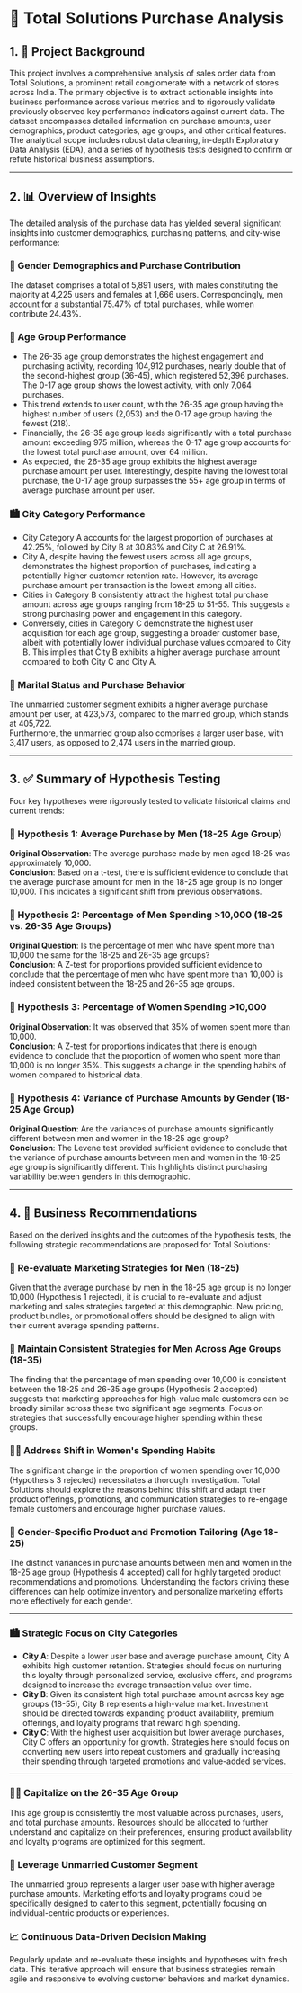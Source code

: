 # 🛒 Total Solutions Purchase Analysis

## 1. 📘 Project Background  
This project involves a comprehensive analysis of sales order data from Total Solutions, a prominent retail conglomerate with a network of stores across India. The primary objective is to extract actionable insights into business performance across various metrics and to rigorously validate previously observed key performance indicators against current data. The dataset encompasses detailed information on purchase amounts, user demographics, product categories, age groups, and other critical features. The analytical scope includes robust data cleaning, in-depth Exploratory Data Analysis (EDA), and a series of hypothesis tests designed to confirm or refute historical business assumptions.

---

## 2. 📊 Overview of Insights  
The detailed analysis of the purchase data has yielded several significant insights into customer demographics, purchasing patterns, and city-wise performance:

### 👥 Gender Demographics and Purchase Contribution  
The dataset comprises a total of 5,891 users, with males constituting the majority at 4,225 users and females at 1,666 users. Correspondingly, men account for a substantial 75.47% of total purchases, while women contribute 24.43%.

### 👶 Age Group Performance  
- The 26-35 age group demonstrates the highest engagement and purchasing activity, recording 104,912 purchases, nearly double that of the second-highest group (36-45), which registered 52,396 purchases. The 0-17 age group shows the lowest activity, with only 7,064 purchases.  
- This trend extends to user count, with the 26-35 age group having the highest number of users (2,053) and the 0-17 age group having the fewest (218).  
- Financially, the 26-35 age group leads significantly with a total purchase amount exceeding 975 million, whereas the 0-17 age group accounts for the lowest total purchase amount, over 64 million.  
- As expected, the 26-35 age group exhibits the highest average purchase amount per user. Interestingly, despite having the lowest total purchase, the 0-17 age group surpasses the 55+ age group in terms of average purchase amount per user.

### 🏙️ City Category Performance  
- City Category A accounts for the largest proportion of purchases at 42.25%, followed by City B at 30.83% and City C at 26.91%.  
- City A, despite having the fewest users across all age groups, demonstrates the highest proportion of purchases, indicating a potentially higher customer retention rate. However, its average purchase amount per transaction is the lowest among all cities.  
- Cities in Category B consistently attract the highest total purchase amount across age groups ranging from 18-25 to 51-55. This suggests a strong purchasing power and engagement in this category.  
- Conversely, cities in Category C demonstrate the highest user acquisition for each age group, suggesting a broader customer base, albeit with potentially lower individual purchase values compared to City B. This implies that City B exhibits a higher average purchase amount compared to both City C and City A.

### 💑 Marital Status and Purchase Behavior  
The unmarried customer segment exhibits a higher average purchase amount per user, at 423,573, compared to the married group, which stands at 405,722.  
Furthermore, the unmarried group also comprises a larger user base, with 3,417 users, as opposed to 2,474 users in the married group.

---

## 3. ✅ Summary of Hypothesis Testing  
Four key hypotheses were rigorously tested to validate historical claims and current trends:

### 🧪 Hypothesis 1: Average Purchase by Men (18-25 Age Group)  
**Original Observation**: The average purchase made by men aged 18-25 was approximately 10,000.  
**Conclusion**: Based on a t-test, there is sufficient evidence to conclude that the average purchase amount for men in the 18-25 age group is no longer 10,000. This indicates a significant shift from previous observations.

### 🧪 Hypothesis 2: Percentage of Men Spending >10,000 (18-25 vs. 26-35 Age Groups)  
**Original Question**: Is the percentage of men who have spent more than 10,000 the same for the 18-25 and 26-35 age groups?  
**Conclusion**: A Z-test for proportions provided sufficient evidence to conclude that the percentage of men who have spent more than 10,000 is indeed consistent between the 18-25 and 26-35 age groups.

### 🧪 Hypothesis 3: Percentage of Women Spending >10,000  
**Original Observation**: It was observed that 35% of women spent more than 10,000.  
**Conclusion**: A Z-test for proportions indicates that there is enough evidence to conclude that the proportion of women who spent more than 10,000 is no longer 35%. This suggests a change in the spending habits of women compared to historical data.

### 🧪 Hypothesis 4: Variance of Purchase Amounts by Gender (18-25 Age Group)  
**Original Question**: Are the variances of purchase amounts significantly different between men and women in the 18-25 age group?  
**Conclusion**: The Levene test provided sufficient evidence to conclude that the variance of purchase amounts between men and women in the 18-25 age group is significantly different. This highlights distinct purchasing variability between genders in this demographic.

---

## 4. 📌 Business Recommendations  
Based on the derived insights and the outcomes of the hypothesis tests, the following strategic recommendations are proposed for Total Solutions:

### 🎯 Re-evaluate Marketing Strategies for Men (18-25)  
Given that the average purchase by men in the 18-25 age group is no longer 10,000 (Hypothesis 1 rejected), it is crucial to re-evaluate and adjust marketing and sales strategies targeted at this demographic. New pricing, product bundles, or promotional offers should be designed to align with their current average spending patterns.

### 🔁 Maintain Consistent Strategies for Men Across Age Groups (18-35)  
The finding that the percentage of men spending over 10,000 is consistent between the 18-25 and 26-35 age groups (Hypothesis 2 accepted) suggests that marketing approaches for high-value male customers can be broadly similar across these two significant age segments. Focus on strategies that successfully encourage higher spending within these groups.

### 👩‍💼 Address Shift in Women's Spending Habits  
The significant change in the proportion of women spending over 10,000 (Hypothesis 3 rejected) necessitates a thorough investigation. Total Solutions should explore the reasons behind this shift and adapt their product offerings, promotions, and communication strategies to re-engage female customers and encourage higher purchase values.

### 🧬 Gender-Specific Product and Promotion Tailoring (Age 18-25)  
The distinct variances in purchase amounts between men and women in the 18-25 age group (Hypothesis 4 accepted) call for highly targeted product recommendations and promotions. Understanding the factors driving these differences can help optimize inventory and personalize marketing efforts more effectively for each gender.

---

### 🏙️ Strategic Focus on City Categories  
- **City A**: Despite a lower user base and average purchase amount, City A exhibits high customer retention. Strategies should focus on nurturing this loyalty through personalized service, exclusive offers, and programs designed to increase the average transaction value over time.  
- **City B**: Given its consistent high total purchase amount across key age groups (18-55), City B represents a high-value market. Investment should be directed towards expanding product availability, premium offerings, and loyalty programs that reward high spending.  
- **City C**: With the highest user acquisition but lower average purchases, City C offers an opportunity for growth. Strategies here should focus on converting new users into repeat customers and gradually increasing their spending through targeted promotions and value-added services.

---

### 🧑‍💼 Capitalize on the 26-35 Age Group  
This age group is consistently the most valuable across purchases, users, and total purchase amounts. Resources should be allocated to further understand and capitalize on their preferences, ensuring product availability and loyalty programs are optimized for this segment.

### 💖 Leverage Unmarried Customer Segment  
The unmarried group represents a larger user base with higher average purchase amounts. Marketing efforts and loyalty programs could be specifically designed to cater to this segment, potentially focusing on individual-centric products or experiences.

### 📈 Continuous Data-Driven Decision Making  
Regularly update and re-evaluate these insights and hypotheses with fresh data. This iterative approach will ensure that business strategies remain agile and responsive to evolving customer behaviors and market dynamics.
